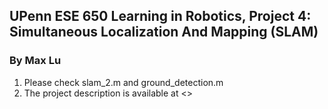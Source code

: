## UPenn ESE 650 Learning in Robotics, Project 4: Simultaneous Localization And Mapping (SLAM)

### By Max Lu

1. Please check slam_2.m and ground_detection.m
2. The project description is available at <>